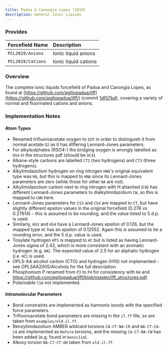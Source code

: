 ```yaml
---
title: Padua & Canongia Lopes (2019)
description: General Ionic Liquids
---
```


### Provides

|Forcefield Name|Description|
|:--------------|:----------|
|`PCL2019/Anions`|Ionic liquid anions|
|`PCL2019/Cations`|Ionic liquid cations|

### Overview

The complete ionic liquids forcefield of Padua and Canongia Lopes, as found at [https://github.com/agiliopadua/ilff](https://github.com/agiliopadua/ilff/) (commit [1df07bd](https://github.com/agiliopadua/ilff/commit/1df07bdaf24897a85540d9e859843442e1fd8355)), covering a variety of normal and fluorinated cations and anions.

### Implementation Notes

#### Atom Types

- Renamed trifluoroacetate oxygen to `O2F` in order to distinguish it from normal acetate `O2` as it has differing Lennard-Jones parameters.
- For alkylsulphates (RSO4-) the bridging oxygen is wrongly labelled as `OS4` in the structures pdf (should be `OC4`).
- Alkane-style carbons are labelled `CT2` (two hydrogens) and `CT3` (three hydrogens).
- Alkylimidazolium hydrogen on ring nitrogen `HNA`'s original equivalent type was `HA`, but this is mapped to `HNA` since its Lennard-Jones parameters are zero (while those for other `HA` are not).
- Alkylimidazolium carbon next to ring nitrogen with H attached (`CW`) has different Lennard-Jones parameters to dialkylimidazolium `CW`, so this is mapped to `CWH` here.
- Lennard-Jones parameters for `CS3` and `CS4` are mapped to `CT`, but have slightly different epsilon values in the original forcefield (0.276 vs 0.27614) - this is assumed to be rounding, and the value listed to 5 d.p. is used.
- Similarly, `HS3` and `HS4` have a Lennard-Jones epsilon of 0.126, but the mapped type `HC` has an epsilon of 0.12552. Again this is assumed to be a rounding error, and the 5 d.p. value is used.
- Tosylate hydrogen `HTS` is mapped to `HC` but is listed as having Lennard-Jones sigma of 2.42, which is more consistent with an aromatic hydrogen (e.g. `HA`). The expected value of 2.5 for an aliphatic hydrogen (i.e. `HC`) is used.
- OPLS-AA alcohol carbon (CTO) and hydrogen (H10) not implemented - see OPLSAA2005/Alcohols for the full description.
- Phosphonium P renamed from `P3` to `P4` for consistency with `N4` and https://github.com/agiliopadua/ilff/blob/master/ilff_structures.pdf.
- Polarisable `C1A` not implemented.

#### Intramolecular Parameters

- Bond constraints are implemented as harmonic bonds with the specified force parameters.
- Trifluoroacetate bond parameters are missing in the `il.ff` file, so are taken from `examples/old.il.ff`.
- Benzylimidazolium AMBER wildcard torsions `CA-CT-NA-CR` and `NA-CT-CA-CA` are implemented as `NoForm` torsions, and the missing `CA-CT-NA-CW` has been added (e.g. found in `benzc1im`).
- Alkoxy torsion `NA-CT-CT-OH` taken from `old.il.ff`.
